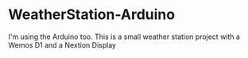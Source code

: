 # WeatherStation-Arduino
I'm using the Arduino too. This is a small weather station project with a Wemos D1 and a Nextion Display
